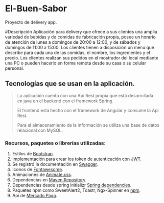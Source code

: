 # El-Buen-Sabor
Proyecto de delivery app.

#Descripción
Aplicación para delivery que ofrece a sus clientes una amplia variedad de bebidas y de comidas de fabricación propia, 
posee un horario de atención de lunes a domingos de 20:00 a 12:00, y de sábados y domingos de 11:00 a 15:00. 
Los clientes tienen a disposición un menú que describe para cada una de las comidas, el nombre, 
los ingredientes y el precio. Los clientes realizan sus pedidos en el mostrador del local 
mediante una PC o pueden hacerlo en forma remota desde su casa o su celular personal.

## Tecnologías que se usan en la aplicación.
> La aplicación cuenta con una Api Rest propia que está desarrollada en java en el backend con el framework Spring.
> 
> El frontend está hecho con el framework de Angular y consume la Api Rest.
> 
> Para el almacenamiento de la información se utiliza una base de datos relacional con MySQL.

### Recursos, paquetes o librerías utilizadas:
1. Estilos de [Bootstrap](https://getbootstrap.com).
2. Implementación para crear los token de autenticación con [JWT](https://jwt.io).
3. Se registró la documentación en [Swagger](https://swagger.io).
4. Iconos de [Fontawesome](https://fontawesome.com). 
5. Animaciones de [Animate.css](https://animate.style).
6. Dependencias en [Maven Repository](https://mvnrepository.com/).
7. Dependencias desde spring initializr [Spring dependencies](https://start.spring.io/).
8. Paquetes npm como SweetAlert2, Toastr, Ngx-Spinner en [npm](https://www.npmjs.com/).
9. Api de [Mercado Pago](https://www.mercadopago.com.ar/developers/es/reference).

